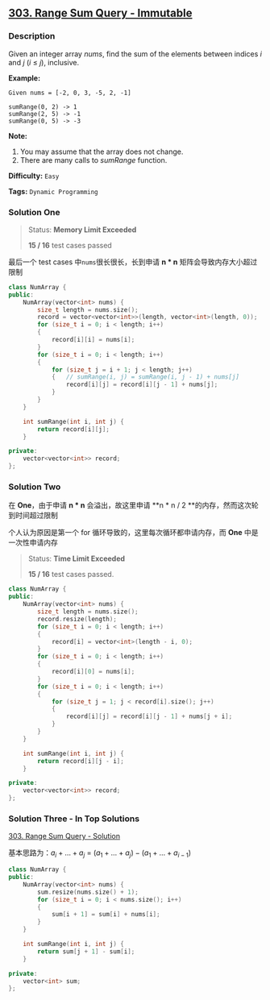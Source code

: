 ## [303. Range Sum Query - Immutable](https://leetcode.com/problems/range-sum-query-immutable/description/)

### Description

Given an integer array _nums_, find the sum of the elements between indices _i_ and _j_ (_i_ ≤ _j_), inclusive.

**Example:**

```
Given nums = [-2, 0, 3, -5, 2, -1]

sumRange(0, 2) -> 1
sumRange(2, 5) -> -1
sumRange(0, 5) -> -3
```

**Note:**

1. You may assume that the array does not change.
2. There are many calls to _sumRange_ function.

**Difficulty:** `Easy`

**Tags:** `Dynamic Programming`

### Solution One

> Status: **Memory Limit Exceeded**
>
> **15 / 16** test cases passed

最后一个 test cases 中`nums`很长很长，长到申请 **n \* n** 矩阵会导致内存大小超过限制

```c++
class NumArray {
public:
    NumArray(vector<int> nums) {
        size_t length = nums.size();
        record = vector<vector<int>>(length, vector<int>(length, 0));
        for (size_t i = 0; i < length; i++)
        {
            record[i][i] = nums[i];
        }
        for (size_t i = 0; i < length; i++)
        {
            for (size_t j = i + 1; j < length; j++)
            {   // sumRange(i, j) = sumRange(i, j - 1) + nums[j]
                record[i][j] = record[i][j - 1] + nums[j];
            }
        }
    }

    int sumRange(int i, int j) {
        return record[i][j];
    }

private:
    vector<vector<int>> record;
};
```

### Solution Two

在 **One**，由于申请 **n \* n** 会溢出，故这里申请 **n \* n / 2 **的内存，然而这次轮到时间超过限制

个人认为原因是第一个 for 循环导致的，这里每次循环都申请内存，而 **One** 中是一次性申请内存

> Status: **Time Limit Exceeded**
>
> **15 / 16** test cases passed.

```c++
class NumArray {
public:
    NumArray(vector<int> nums) {
        size_t length = nums.size();
        record.resize(length);
        for (size_t i = 0; i < length; i++)
        {
            record[i] = vector<int>(length - i, 0);
        }
        for (size_t i = 0; i < length; i++)
        {
            record[i][0] = nums[i];
        }
        for (size_t i = 0; i < length; i++)
        {
            for (size_t j = 1; j < record[i].size(); j++)
            {
                record[i][j] = record[i][j - 1] + nums[j + i];
            }
        }
    }

    int sumRange(int i, int j) {
        return record[i][j - i];
    }

private:
    vector<vector<int>> record;
};
```

### Solution Three - In Top Solutions

[303. Range Sum Query - Solution](https://leetcode.com/problems/range-sum-query-immutable/solution/)

基本思路为：$a_i + \dots + a_j$ = $(a_1 + \dots + a_j) - (a_1 + \dots + a_{i-1})$

```c++
class NumArray {
public:
    NumArray(vector<int> nums) {
        sum.resize(nums.size() + 1);
        for (size_t i = 0; i < nums.size(); i++)
        {
            sum[i + 1] = sum[i] + nums[i];
        }
    }

    int sumRange(int i, int j) {
        return sum[j + 1] - sum[i];
    }

private:
    vector<int> sum;
};
```
